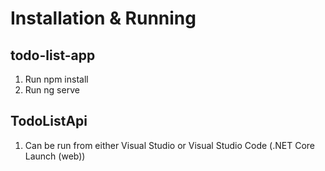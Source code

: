 # Installation & Running
## todo-list-app
1. Run npm install
2. Run ng serve

## TodoListApi
1. Can be run from either Visual Studio or Visual Studio Code (.NET Core Launch (web))
